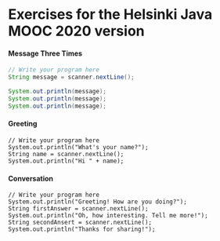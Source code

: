 # Exercises for the Helsinki Java MOOC 2020 version

#### Message Three Times
```java
// Write your program here
String message = scanner.nextLine();

System.out.println(message);
System.out.println(message);
System.out.println(message);
```

#### Greeting
````
// Write your program here
System.out.println("What's your name?");
String name = scanner.nextLine();
System.out.println("Hi " + name);
````

#### Conversation
````
// Write your program here
System.out.println("Greeting! How are you doing?");
String firstAnswer = scanner.nextLine();
System.out.println("Oh, how interesting. Tell me more!");
String secondAnsert = scanner.nextLine();
System.out.println("Thanks for sharing!");
````
